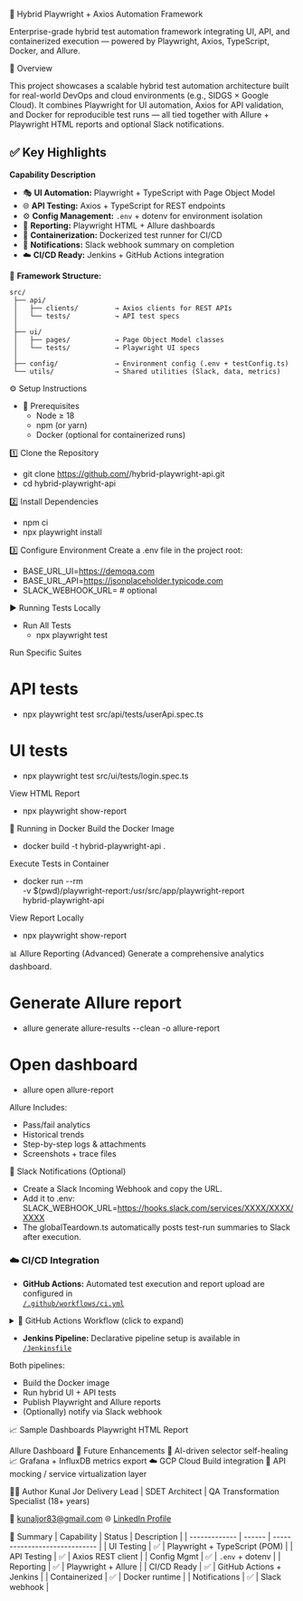 🧪 Hybrid Playwright + Axios Automation Framework

Enterprise-grade hybrid test automation framework integrating UI, API, and containerized execution — powered by Playwright, Axios, TypeScript, Docker, and Allure.

🚀 Overview

This project showcases a scalable hybrid test automation architecture built for real-world DevOps and cloud environments (e.g., SIDGS × Google Cloud).
It combines Playwright for UI automation, Axios for API validation, and Docker for reproducible test runs — all tied together with Allure + Playwright HTML reports and optional Slack notifications.

## ✅ Key Highlights

**Capability Description**

- 🎭 **UI Automation:** Playwright + TypeScript with Page Object Model  
- 🌐 **API Testing:** Axios + TypeScript for REST endpoints  
- ⚙️ **Config Management:** `.env` + dotenv for environment isolation  
- 🧩 **Reporting:** Playwright HTML + Allure dashboards  
- 🐳 **Containerization:** Dockerized test runner for CI/CD  
- 🔔 **Notifications:** Slack webhook summary on completion  
- ☁️ **CI/CD Ready:** Jenkins + GitHub Actions integration
   
🧱 **Framework Structure:** 
```text
src/
 ├── api/
 │   ├── clients/         → Axios clients for REST APIs
 │   └── tests/           → API test specs
 │
 ├── ui/
 │   ├── pages/           → Page Object Model classes
 │   └── tests/           → Playwright UI specs
 │
 ├── config/              → Environment config (.env + testConfig.ts)
 └── utils/               → Shared utilities (Slack, data, metrics)
 ```

⚙️ Setup Instructions
- 🧰 Prerequisites
   - Node ≥ 18
   - npm (or yarn)
   - Docker (optional for containerized runs)

1️⃣ Clone the Repository
- git clone https://github.com/<your-username>/hybrid-playwright-api.git
- cd hybrid-playwright-api

2️⃣ Install Dependencies
- npm ci
- npx playwright install

3️⃣ Configure Environment
Create a .env file in the project root:
- BASE_URL_UI=https://demoqa.com
- BASE_URL_API=https://jsonplaceholder.typicode.com
- SLACK_WEBHOOK_URL=   # optional

▶️ Running Tests Locally
- Run All Tests
  - npx playwright test

Run Specific Suites
# API tests
- npx playwright test src/api/tests/userApi.spec.ts

# UI tests
- npx playwright test src/ui/tests/login.spec.ts

View HTML Report
- npx playwright show-report

🐳 Running in Docker
Build the Docker Image
- docker build -t hybrid-playwright-api .

Execute Tests in Container
- docker run --rm \
  -v $(pwd)/playwright-report:/usr/src/app/playwright-report \
  hybrid-playwright-api

View Report Locally
- npx playwright show-report

📊 Allure Reporting (Advanced)
Generate a comprehensive analytics dashboard.
# Generate Allure report
- allure generate allure-results --clean -o allure-report
# Open dashboard
- allure open allure-report


Allure Includes:
- Pass/fail analytics
- Historical trends
- Step-by-step logs & attachments
- Screenshots + trace files

🔔 Slack Notifications (Optional)
- Create a Slack Incoming Webhook and copy the URL.
- Add it to .env: SLACK_WEBHOOK_URL=https://hooks.slack.com/services/XXXX/XXXX/XXXX
- The globalTeardown.ts automatically posts test-run summaries to Slack after execution.

### ☁️ CI/CD Integration

- **GitHub Actions:** Automated test execution and report upload are configured in  
  [`/.github/workflows/ci.yml`](.github/workflows/ci.yml)
<details>
<summary>🔧 GitHub Actions Workflow (click to expand)</summary>

```yaml
name: Hybrid QA Pipeline
on: [push, pull_request]
jobs:
  test:
    runs-on: ubuntu-latest
    steps:
      - uses: actions/checkout@v3
      - uses: actions/setup-node@v3
        with:
          node-version: '20'
      - run: npm ci
      - run: npx playwright install
      - run: npx playwright test
      - name: Upload HTML Report
        uses: actions/upload-artifact@v3
        with:
          name: playwright-report
          path: playwright-report
```
</details>

- **Jenkins Pipeline:** Declarative pipeline setup is available in  
  [`/Jenkinsfile`](./Jenkinsfile)

Both pipelines:
- Build the Docker image  
- Run hybrid UI + API tests  
- Publish Playwright and Allure reports  
- (Optionally) notify via Slack webhook 

📈 Sample Dashboards
Playwright HTML Report

Allure Dashboard
🧠 Future Enhancements
🤖 AI-driven selector self-healing
📈 Grafana + InfluxDB metrics export
☁️ GCP Cloud Build integration
🔧 API mocking / service virtualization layer

👨‍💻 Author
Kunal Jor
Delivery Lead | SDET Architect | QA Transformation Specialist (18+ years)

📧 kunaljor83@gmail.com
🌐 [LinkedIn Profile](https://www.linkedin.com/in/careerevangelistkjor/)

🏁 Summary
| Capability    | Status | Description                   |
| ------------- | ------ | ----------------------------- |
| UI Testing    | ✅      | Playwright + TypeScript (POM) |
| API Testing   | ✅      | Axios REST client             |
| Config Mgmt   | ✅      | `.env` + dotenv               |
| Reporting     | ✅      | Playwright + Allure           |
| CI/CD Ready   | ✅      | GitHub Actions + Jenkins      |
| Containerized | ✅      | Docker runtime                |
| Notifications | ✅      | Slack webhook                 |
